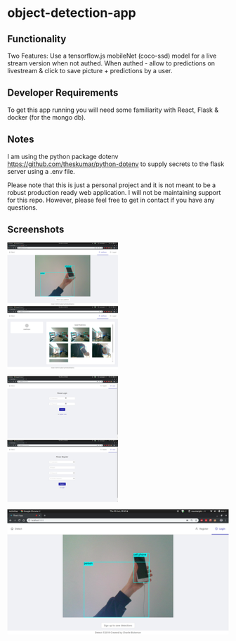 # object-detection-app
## Functionality
Two Features: Use a tensorflow.js mobileNet (coco-ssd) model for a live stream version when not authed. When authed - allow to predictions on livestream &amp; click to save picture + predictions by a user.

## Developer Requirements
To get this app running you will need some familiarity with React, Flask & docker (for the mongo db).

## Notes
I am using the python package dotenv https://github.com/theskumar/python-dotenv to supply secrets to the flask server using a .env file.

Please note that this is just a personal project and it is not meant to be a robust production ready web application. I will not be maintaining support for this repo. However, please feel free to get in contact if you have any questions.

## Screenshots
<img src="screenshots/authed_home.png?raw=true" alt="Non Authed homepage" style="margin-right:20px;" width="50%" height="auto"/><img src="/screenshots/account.png?raw=true" alt="Non Authed homepage" width="50%" height="auto"/>

<img src="screenshots/login.png?raw=true" alt="Non Authed homepage" style="margin-right:20px;" width="50%" height="auto"/><img src="/screenshots/register.png?raw=true" alt="Non Authed homepage" width="50%" height="auto"/>

<img src="screenshots/non_authed_home.png?raw=true" alt="Non Authed homepage" width="100%" height="auto"/>
